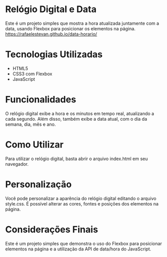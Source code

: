# Relógio Digital e Data
Este é um projeto simples que mostra a hora atualizada juntamente com a data, usando Flexbox para posicionar os elementos na página.
https://rafaelestevan.github.io/data-horario/

# Tecnologias Utilizadas
* HTML5
* CSS3 com Flexbox
* JavaScript

# Funcionalidades
O relógio digital exibe a hora e os minutos em tempo real, atualizando a cada segundo. Além disso, também exibe a data atual, com o dia da semana, dia, mês e ano.

# Como Utilizar
Para utilizar o relógio digital, basta abrir o arquivo index.html em seu navegador.

# Personalização
Você pode personalizar a aparência do relógio digital editando o arquivo style.css. É possível alterar as cores, fontes e posições dos elementos na página.

# Considerações Finais
Este é um projeto simples que demonstra o uso do Flexbox para posicionar elementos na página e a utilização da API de data/hora do JavaScript.
